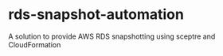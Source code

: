 # rds-snapshot-automation
A solution to provide AWS RDS snapshotting using sceptre and CloudFormation
